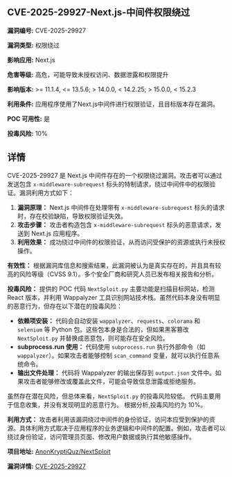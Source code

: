 ## CVE-2025-29927-Next.js-中间件权限绕过

**漏洞编号:** CVE-2025-29927

**漏洞类型:** 权限绕过

**影响应用:** Next.js

**危害等级:** 高危，可能导致未授权访问、数据泄露和权限提升

**影响版本:** >= 11.1.4, <= 13.5.6; > 14.0.0, < 14.2.25; > 15.0.0, < 15.2.3

**利用条件:** 应用程序使用了Next.js中间件进行权限验证，且目标版本存在漏洞。

**POC 可用性:** 是

**投毒风险:** 10%

## 详情

CVE-2025-29927 是 Next.js 中间件存在的一个权限绕过漏洞。攻击者可以通过发送包含 `x-middleware-subrequest` 标头的特制请求，绕过中间件中的权限验证。漏洞利用方式如下：

1.  **漏洞原理：** Next.js 中间件在处理带有 `x-middleware-subrequest` 标头的请求时，存在校验缺陷，导致权限验证失效。
2.  **攻击步骤：** 攻击者构造包含 `x-middleware-subrequest` 标头的恶意请求，发送到 Next.js 应用程序。
3.  **利用效果：** 成功绕过中间件的权限验证，从而访问受保护的资源或执行未授权操作。

**有效性：**
根据漏洞库信息和搜索结果，此漏洞被认为是真实存在的，并且具有较高的风险等级（CVSS 9.1）。多个安全厂商和研究人员已发布相关报告和分析。

**投毒风险：**
提供的 POC 代码 `NextSploit.py` 主要功能是扫描目标网站，检测 React 版本，并利用 Wappalyzer 工具识别网站技术栈。虽然代码本身没有明显的恶意行为，但存在以下潜在的投毒风险：

*   **依赖项安装：** 代码会自动安装 `wappalyzer`、`requests`、`colorama` 和 `selenium` 等 Python 包。这些包本身是合法的，但如果黑客篡改 `NextSploit.py` 并替换成恶意包，则可能存在安全风险。
*   **subprocess.run 使用：** 代码使用 `subprocess.run` 执行外部命令（如 `wappalyzer`）。如果攻击者能够控制 `scan_command` 变量，就可以执行任意系统命令。
*   **输出文件处理：** 代码将 Wappalyzer 的输出保存到 `output.json` 文件中。如果攻击者能够修改或覆盖此文件，可能会导致信息泄露或拒绝服务。

虽然存在潜在风险，但总体来看，`NextSploit.py` 的投毒风险较低。 代码主要用于信息收集，并没有发现明显的恶意行为。 根据分析,投毒风险约为 10%。

**利用方式：**
攻击者利用该漏洞绕过中间件的身份验证，访问本应受到保护的资源。具体利用方式取决于应用程序的业务逻辑和中间件的配置。例如，攻击者可以绕过身份验证，访问管理员页面、修改用户数据或执行其他敏感操作。

**项目地址:** [AnonKryptiQuz/NextSploit](https://github.com/AnonKryptiQuz/NextSploit)

**漏洞详情:** [CVE-2025-29927](https://nvd.nist.gov/vuln/detail/CVE-2025-29927)